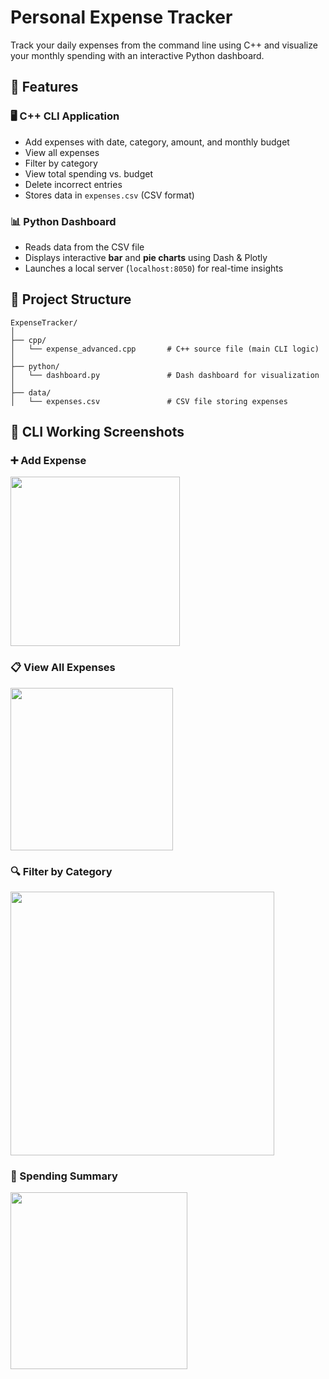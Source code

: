 # Personal Expense Tracker
Track your daily expenses from the command line using C++ and visualize your monthly spending with an interactive Python dashboard.

## 📌 Features
### 🖥️ C++ CLI Application
- Add expenses with date, category, amount, and monthly budget
- View all expenses
- Filter by category
- View total spending vs. budget
- Delete incorrect entries
- Stores data in `expenses.csv` (CSV format)

### 📊 Python Dashboard
- Reads data from the CSV file
- Displays interactive **bar** and **pie charts** using Dash & Plotly
- Launches a local server (`localhost:8050`) for real-time insights


## 📁 Project Structure
```
ExpenseTracker/
│
├── cpp/
│   └── expense_advanced.cpp       # C++ source file (main CLI logic)
│
├── python/
│   └── dashboard.py               # Dash dashboard for visualization
│
├── data/
│   └── expenses.csv               # CSV file storing expenses
```


## 📸 CLI Working Screenshots

### ➕ Add Expense
<img width="271" src="https://github.com/user-attachments/assets/a8d4ca4a-9bd1-446c-86d9-7b0e20ad19c6" />

### 📋 View All Expenses
<img width="260" src="https://github.com/user-attachments/assets/2154ab69-875d-46a0-b5d9-c3f3a5372189" />

### 🔍 Filter by Category
<img width="422" src="https://github.com/user-attachments/assets/6f076b87-5182-4c26-917a-3efe837ee883" />

### 🧾 Spending Summary
<img width="283" src="https://github.com/user-attachments/assets/9b27c437-f78f-44bc-ac68-e22df009b1bf" />





